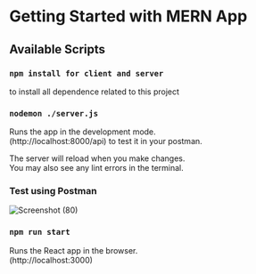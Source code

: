 # Getting Started with MERN App

## Available Scripts

### `npm install for client and server`

to install all dependence related to this project

### `nodemon ./server.js`

Runs the app in the development mode.\
(http://localhost:8000/api) to test it in your postman.

The server will reload when you make changes.\
You may also see any lint errors in the terminal.

### Test using Postman
![Screenshot (80)](https://github.com/A-AbdAlrazeq/MERN/assets/107461563/cf550706-57c5-4b1d-9fbe-1d5d0a8c4db4)



### `npm run start`

Runs the React app in the browser.\
(http://localhost:3000)


